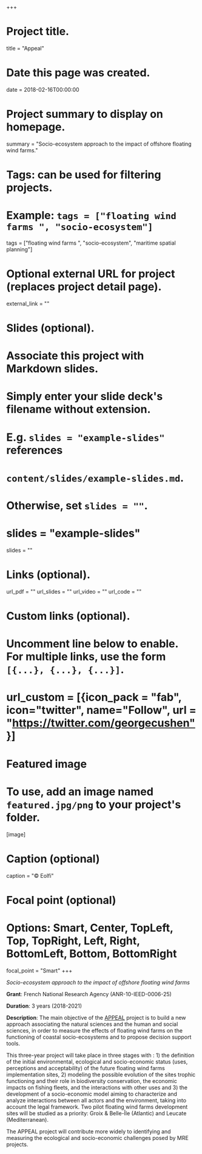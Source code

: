 +++
# Project title.
title = "Appeal"

# Date this page was created.
date = 2018-02-16T00:00:00

# Project summary to display on homepage.
summary = "Socio-ecosystem approach to the impact of offshore floating wind farms."

# Tags: can be used for filtering projects.
# Example: `tags = ["floating wind farms ", "socio-ecosystem"]`
tags = ["floating wind farms ", "socio-ecosystem", "maritime spatial planning"]

# Optional external URL for project (replaces project detail page).
external_link = ""

# Slides (optional).
#   Associate this project with Markdown slides.
#   Simply enter your slide deck's filename without extension.
#   E.g. `slides = "example-slides"` references 
#   `content/slides/example-slides.md`.
#   Otherwise, set `slides = ""`.
# slides = "example-slides"
 slides = ""

# Links (optional).
url_pdf = ""
url_slides = ""
url_video = ""
url_code = ""

# Custom links (optional).
#   Uncomment line below to enable. For multiple links, use the form `[{...}, {...}, {...}]`.
# url_custom = [{icon_pack = "fab", icon="twitter", name="Follow", url = "https://twitter.com/georgecushen"}]

# Featured image
# To use, add an image named `featured.jpg/png` to your project's folder. 
[image]
  # Caption (optional)
  caption = "© Eolfi"
  
  # Focal point (optional)
  # Options: Smart, Center, TopLeft, Top, TopRight, Left, Right, BottomLeft, Bottom, BottomRight
  focal_point = "Smart"
+++

_Socio-ecosystem approach to the impact of offshore floating wind farms_


__Grant__: French National Research Agency (ANR-10-IEED-0006-25) 

__Duration__: 3 years (2018-2021)

__Description__: 
The main objective of the [APPEAL](http://en.france-energies-marines.org/R-D/Projects-in-progress/APPEAL) project is to build a new approach associating the natural sciences and the human and social sciences, in order to measure the effects of floating wind farms on the functioning of coastal socio-ecosystems and to propose decision support tools.

This three-year project will take place in three stages with : 1) the definition of the initial environmental, ecological and socio-economic status (uses, perceptions and acceptability) of the future floating wind farms implementation sites, 2) modeling the possible evolution of the sites trophic functioning and their role in biodiversity conservation, the  economic impacts on fishing fleets, and the interactions with other uses and 3) the development of a socio-economic model aiming to characterize and analyze interactions between all actors and the environment, taking into account the legal framework. Two pilot floating wind farms development sites will be studied as a priority: Groix & Belle-Île (Atlantic) and Leucate (Mediterranean). 

The APPEAL project will contribute more widely to identifying and measuring the ecological and socio-economic challenges posed by MRE projects.

